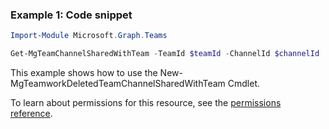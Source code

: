 ### Example 1: Code snippet

```powershellImport-Module Microsoft.Graph.Teams

Get-MgTeamChannelSharedWithTeam -TeamId $teamId -ChannelId $channelId
```
This example shows how to use the New-MgTeamworkDeletedTeamChannelSharedWithTeam Cmdlet.
To learn about permissions for this resource, see the [permissions reference](/graph/permissions-reference).

